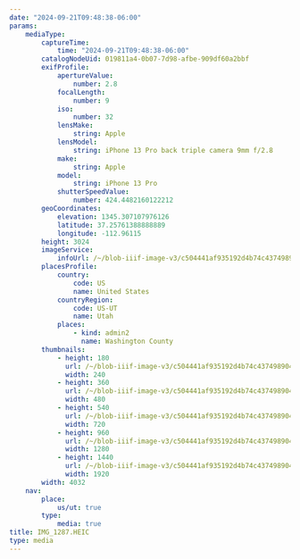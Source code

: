 ```yaml
---
date: "2024-09-21T09:48:38-06:00"
params:
    mediaType:
        captureTime:
            time: "2024-09-21T09:48:38-06:00"
        catalogNodeUid: 019811a4-0b07-7d98-afbe-909df60a2bbf
        exifProfile:
            apertureValue:
                number: 2.8
            focalLength:
                number: 9
            iso:
                number: 32
            lensMake:
                string: Apple
            lensModel:
                string: iPhone 13 Pro back triple camera 9mm f/2.8
            make:
                string: Apple
            model:
                string: iPhone 13 Pro
            shutterSpeedValue:
                number: 424.4482160122212
        geoCoordinates:
            elevation: 1345.307107976126
            latitude: 37.25761388888889
            longitude: -112.96115
        height: 3024
        imageService:
            infoUrl: /~/blob-iiif-image-v3/c504441af935192d4b74c437498904a4efb80a92a272453357d852b421507595/info.json
        placesProfile:
            country:
                code: US
                name: United States
            countryRegion:
                code: US-UT
                name: Utah
            places:
                - kind: admin2
                  name: Washington County
        thumbnails:
            - height: 180
              url: /~/blob-iiif-image-v3/c504441af935192d4b74c437498904a4efb80a92a272453357d852b421507595/full/240%2C180/0/default.jpg
              width: 240
            - height: 360
              url: /~/blob-iiif-image-v3/c504441af935192d4b74c437498904a4efb80a92a272453357d852b421507595/full/480%2C360/0/default.jpg
              width: 480
            - height: 540
              url: /~/blob-iiif-image-v3/c504441af935192d4b74c437498904a4efb80a92a272453357d852b421507595/full/720%2C540/0/default.jpg
              width: 720
            - height: 960
              url: /~/blob-iiif-image-v3/c504441af935192d4b74c437498904a4efb80a92a272453357d852b421507595/full/1280%2C960/0/default.jpg
              width: 1280
            - height: 1440
              url: /~/blob-iiif-image-v3/c504441af935192d4b74c437498904a4efb80a92a272453357d852b421507595/full/1920%2C1440/0/default.jpg
              width: 1920
        width: 4032
    nav:
        place:
            us/ut: true
        type:
            media: true
title: IMG_1287.HEIC
type: media
---
```

